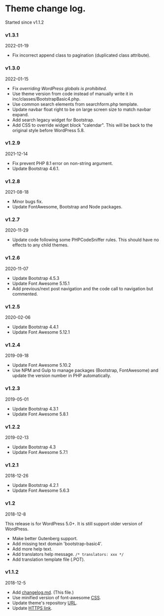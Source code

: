 # Theme change log.
Started since v1.1.2

### v1.3.1
2022-01-19
* Fix incorrect append class to pagination (duplicated class attribute).

### v1.3.0
2022-01-15
* Fix _overriding WordPress globals is prohibited_.
* Use theme version from code instead of manually write it in inc/classes/BootstrapBasic4.php.
* Use common search elements from searchform.php template.
* Update navbar float right to be on large screen size to match navbar expand.
* Add search legacy widget for Bootstrap.
* Add CSS to override widget block "calendar". This will be back to the original style before WordPress 5.8.

### v1.2.9
2021-12-14
* Fix prevent PHP 8.1 error on non-string argument.
* Update Bootstrap 4.6.1.

### v1.2.8
2021-08-18
* Minor bugs fix.
* Update FontAwesome, Bootstrap and Node packages.

### v1.2.7
2020-11-29
* Update code following some PHPCodeSniffer rules. This should have no effects to any child themes.

### v1.2.6
2020-11-07
* Update Bootstrap 4.5.3
* Update Font Awesome 5.15.1
* Add previous/next post navigation and the code call to navigation but commented.

### v1.2.5
2020-02-06
* Update Bootstrap 4.4.1
* Update Font Awesome 5.12.1

### v1.2.4
2019-09-18
* Update Font Awesome 5.10.2
* Use NPM and Gulp to manage packages (Bootstrap, FontAwesome) and update the version number in PHP automatically.

### v1.2.3
2019-05-01

* Update Bootstrap 4.3.1
* Update Font Awesome 5.8.1

### v1.2.2
2019-02-13

* Update Bootstrap 4.3
* Update Font Awesome 5.7.1

### v1.2.1
2018-12-26

* Update Bootstrap 4.2.1
* Update Font Awesome 5.6.3

### v1.2
2018-12-8

This release is for WordPress 5.0+. It is still support older version of WordPress.
* Make better Gutenberg support.
* Add missing text domain 'bootstrap-basic4'.
* Add more help text.
* Add translators help message. `/* translators: xxx */`
* Add translation template file (.POT).

### v1.1.2
2018-12-5
* Add [changelog.md](https://github.com/Rundiz-WP/bootstrap-basic4/issues/26). (This file.)
* Use minified version of font-awesome [CSS](https://github.com/Rundiz-WP/bootstrap-basic4/commit/3e27bbd2c496eb32052a6695f06073358f965a3b).
* Update theme's repository [URL](https://github.com/Rundiz-WP/bootstrap-basic4/commit/e88c59ffeee2e0a64cc477a540b0018def0920f0).
* Update [HTTPS link](https://github.com/Rundiz-WP/bootstrap-basic4/commit/12c95ed2fdd1c86aa85dad82b97d3ecceaace732).
